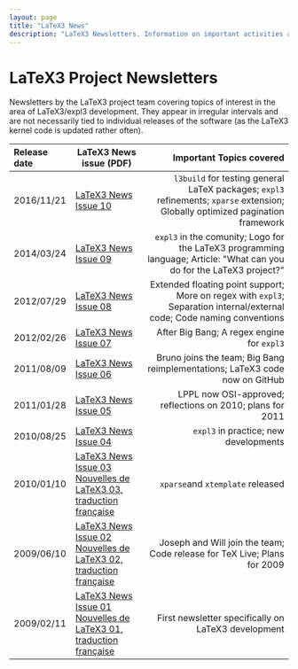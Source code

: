 ```yaml
---
layout: page
title: "LaTeX3 News"
description: "LaTeX3 Newsletters. Information on important activities and topics of interest around LaTeX3 develoment. The LaTeX3 PDF news issues."
---
```


# LaTeX3 Project Newsletters

Newsletters by the LaTeX3 project team covering topics of interest in the area of LaTeX3/expl3 development. They appear in irregular intervals and are not necessarily tied to individual releases of the software (as the LaTeX3 kernel code is updated rather often).

| Release date | LaTeX3 News issue (PDF) | Important Topics covered |
|:-------------|-------------------------|-------------------------:|
| 2016/11/21 | [LaTeX3 News Issue 10]({{site.baseurl}}/news/latex3-news/l3news10.pdf) | `l3build` for testing general LaTeX packages; `expl3` refinements; `xparse` extension; Globally optimized pagination framework |
| 2014/03/24 | <a href="{{site.baseurl}}/news/latex3-news/l3news09.pdf" target="_blank" onclick="vgwPixelCall('d3e00a314a6e4bb0ba7b09a38e0f6d75');">LaTeX3 News Issue 09</a> |  `expl3` in the comunity; Logo for the LaTeX3 programming language; Article: "What can you do for the LaTeX3 project?" |
| 2012/07/29 | [LaTeX3 News Issue 08]({{site.baseurl}}/news/latex3-news/l3news08.pdf) | Extended floating point support; More on regex with `expl3`; Separation internal/external code; Code naming conventions |
| 2012/02/26 | [LaTeX3 News Issue 07]({{site.baseurl}}/news/latex3-news/l3news07.pdf) | After Big Bang; A regex engine for `expl3` |
| 2011/08/09 | [LaTeX3 News Issue 06]({{site.baseurl}}/news/latex3-news/l3news06.pdf) | Bruno joins the team; Big Bang reimplementations; LaTeX3 code now on GitHub |
| 2011/01/28 | [LaTeX3 News Issue 05]({{site.baseurl}}/news/latex3-news/l3news05.pdf) | LPPL now OSI-approved; reflections on 2010; plans for 2011 |
| 2010/08/25 | [LaTeX3 News Issue 04]({{site.baseurl}}/news/latex3-news/l3news04.pdf) | `expl3` in practice; new developments |
| 2010/01/10 | [LaTeX3 News Issue 03]({{site.baseurl}}/news/latex3-news/l3news03.pdf)<br>[Nouvelles de LaTeX3 03, traduction française]({{site.baseurl}}/news/latex3-news/l3news03-fr.pdf) | `xparse`and `xtemplate` released |
| 2009/06/10 | [LaTeX3 News Issue 02]({{site.baseurl}}/news/latex3-news/l3news02.pdf)<br>[Nouvelles de LaTeX3 02, traduction française]({{site.baseurl}}/news/latex3-news/l3news02-fr.pdf) | Joseph and Will join the team; Code release for TeX Live; Plans for 2009 |
| 2009/02/11 | [LaTeX3 News Issue 01]({{site.baseurl}}/news/latex3-news/l3news01.pdf)<br>[Nouvelles de LaTeX3 01, traduction française]({{site.baseurl}}/news/latex3-news/l3news01-fr.pdf) | First newsletter specifically on LaTeX3 development |


<div id="div_vgwpixel"></div>
